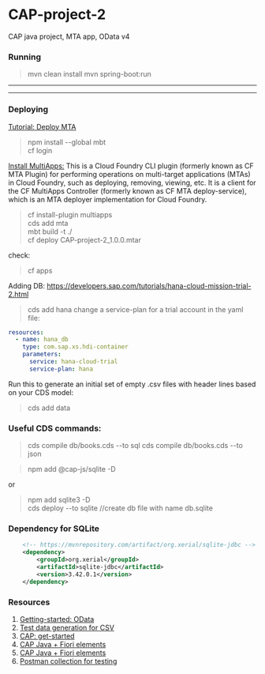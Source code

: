 # CAP-project-2
CAP java project, MTA app, OData v4

### Running
> mvn clean install
> mvn spring-boot:run

---

 

---
### Deploying
[Tutorial: Deploy MTA](https://developers.sap.com/tutorials/btp-app-cap-mta-deployment.html#bc2b1742-a01f-421e-ae33-ce312d0a7a66)
> npm install --global mbt  
> cf login  

[Install MultiApps:](https://github.com/cloudfoundry/multiapps-cli-plugin#manual-installation)
This is a Cloud Foundry CLI plugin (formerly known as CF MTA Plugin) for performing operations on multi-target applications (MTAs) in Cloud Foundry, such as deploying, removing, viewing, etc. It is a client for the CF MultiApps Controller (formerly known as CF MTA deploy-service), which is an MTA deployer implementation for Cloud Foundry.
> cf install-plugin multiapps  
> cds add mta  
> mbt build -t ./  
> cf deploy CAP-project-2_1.0.0.mtar

check:
> cf apps

Adding DB:
https://developers.sap.com/tutorials/hana-cloud-mission-trial-2.html
> cds add hana
change a service-plan for a trial account in the yaml file:
```yaml
resources:
  - name: hana_db
    type: com.sap.xs.hdi-container
    parameters:
      service: hana-cloud-trial
      service-plan: hana
```

Run this to generate an initial set of empty .csv files with header lines based on your CDS model:
> cds add data

### Useful CDS commands:  
>cds compile db/books.cds --to sql
>cds compile db/books.cds --to json

> npm add @cap-js/sqlite -D

or  
>npm add sqlite3 -D  
> cds deploy --to sqlite //create db file with name db.sqlite


### Dependency for SQLite
```xml
    <!-- https://mvnrepository.com/artifact/org.xerial/sqlite-jdbc -->
    <dependency>
        <groupId>org.xerial</groupId>
        <artifactId>sqlite-jdbc</artifactId>
        <version>3.42.0.1</version>
    </dependency>
```


### Resources
1. [Getting-started: OData](https://www.odata.org/getting-started/)
2. [Test data generation for CSV](https://plugins.jetbrains.com/plugin/16873-test-data)
3. [CAP: get-started](https://cap.cloud.sap/docs/get-started/)
4. [CAP Java + Fiori elements](https://medium.com/nerd-for-tech/sap-tutorial-complete-cap-java-part-1-fc1868c7bbba)
5. [CAP Java + Fiori elements](https://medium.com/nerd-for-tech/sap-tutorial-complete-cap-java-part-5-fb3ff81e64c1)
6. [Postman collection for testing](https://api.postman.com/collections/18168968-5d01b98d-0f03-4780-9a14-0345ec84cee9?access_key=PMAT-01HAMAV64PJN570KF6W5SCSXMT)

  